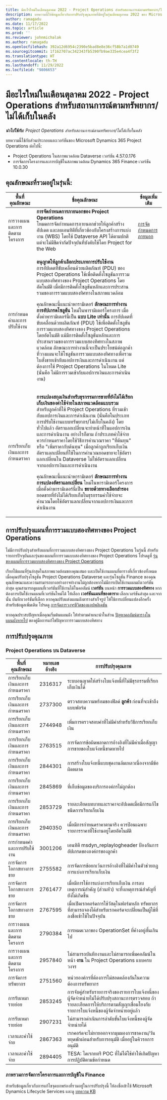 ```yaml
---
title: มีอะไรใหม่ในเดือนตุลาคม 2022 - Project Operations สำหรับสถานการณ์ตามทรัพยากร/ไม่ได้เก็บในคลัง
description: บทความนี้ให้ข้อมูลเกี่ยวกับการปรับปรุงคุณภาพที่มีอยู่ในรุ่นเดือนตุลาคม 2022 ของ Microsoft Dynamics 365 Project Operations สำหรับสถานการณ์ตามทรัพยากร/ไม่ได้เก็บในคลัง
author: ramagadu
ms.date: 11/17/2022
ms.topic: article
ms.prod: ''
ms.reviewer: johnmichalak
ms.author: ramagadu
ms.openlocfilehash: 392a12d6954c2390e5bad8e8e36cf58b7a1d0749
ms.sourcegitcommit: 1f162707ac342343fb5390fb9ae335e4cea4f3f2
ms.translationtype: HT
ms.contentlocale: th-TH
ms.lasthandoff: 11/29/2022
ms.locfileid: "9806653"
---
```

# <a name="whats-new-october-2022---project-operations-for-resourcenon-stocked-based-scenarios"></a>มีอะไรใหม่ในเดือนตุลาคม 2022 - Project Operations สำหรับสถานการณ์ตามทรัพยากร/ไม่ได้เก็บในคลัง

_**นำไปใช้กับ:** Project Operations สำหรับสถานการณ์ตามทรัพยากร/ไม่ได้เก็บในคลัง_

บทความนี้ใช้กับส่วนประกอบและเวอร์ชันของ Microsoft Dynamics 365 Project Operations ต่อไปนี้:

- Project Operations ในสภาพแวดล้อม Dataverse เวอร์ชัน 4.57.0.176
- การจัดการโครงการและการบัญชีในสภาพแวดล้อม Dynamics 365 Finance เวอร์ชัน 10.0.30

## <a name="features-included-in-this-release"></a>คุณลักษณะที่รวมอยู่ในรุ่นนี้:

| พื้นที่คุณลักษณะ | ชื่อคุณลักษณะ | ข้อมูลเพิ่มเติม |
| --- | --- | --- |
| การวางแผนและการติดตามโครงการ | **การจัดกำหนดการภายนอกของ Project Operations**<br>โหมดการจัดกำหนดการภายนอกช่วยให้ลูกค้าสร้าง อัปเดต และลบเอนทิตีที่เกี่ยวข้องกับโครงสร้างการแบ่งงาน (WBS) โดยใช้ Dataverse API ได้ตามปกติ แต่จะไม่มีขีดจำกัดปัจจุบันที่บังคับใช้โดย Project for the Web | [การจัดกำหนดการภายนอก](/dynamics365/project-operations/project-management/external-scheduling) |
| การกำหนดค่าและการปรับใช้งาน | <p>**อนุญาตให้ลูกค้าเลือกประเภทการปรับใช้งาน**<br>การอัปเดตที่ขับเคลื่อนด้วยผลิตภัณฑ์ (PDU) ของ Project Operations ใช้เพื่อติดตั้งโซลูชันการรวมแบบสองทิศทางของ Project Operations โดยอัตโนมัติ เมื่อมีการติดตั้งโซลูชันหลักและการประสานรวมของการรวมแบบสองทิศทางในสภาพแวดล้อม</p><p>คุณลักษณะนี้แนะนำพารามิเตอร์ **ลักษณะการทำงานการอัปเกรดโซลูชัน** ใหม่ในพารามิเตอร์โครงการ เมื่อตั้งค่าพารามิเตอร์นี้เป็น **แบบ Lite เท่านั้น** การอัปเดตที่ขับเคลื่อนด้วยผลิตภัณฑ์ (PDU) ใช้เพื่อติดตั้งโซลูชันการรวมแบบสองทิศทางของ Project Operations โดยอัตโนมัติ แม้มีการติดตั้งโซลูชันหลักและการประสานรวมของการรวมแบบสองทิศทางในสภาพแวดล้อม ลักษณะการทำงานนี้จะเป็นประโยชน์ต่อลูกค้าที่วางแผนจะใช้โซลูชันการรวมแบบสองทิศทางเพื่อรวมใบสั่งขายเข้ากับแอปการเงินและการดำเนินงาน แต่ต้องการใช้ Project Operations ในโหมด Lite (นั่นคือ ไม่มีการรวมเข้ากับแอปการเงินและการดำเนินงาน)</p> | |
| การเรียกเก็บเงินและการกำหนดราคา | <p>**การแปลงสกุลเงินสำหรับธุรกรรมการขายที่ยังไม่ได้เรียกเก็บเงินของค่าใช้จ่ายในสภาพแวดล้อมแบบรวม**<br>สำหรับลูกค้าที่ใช้ Project Operations ที่รวมเข้ากับแอปการเงินและการดำเนินงาน (นั่นคือในประเภทการปรับใช้งานแบบทรัพยากร/ไม่เก็บในคลัง) โดยทั่วไปแล้ว อัตราแลกเปลี่ยนจะทำหน้าที่ในแอปการเงินและการดำเนินงาน อย่างไรก็ตาม ถ้าประเภทค่าใช้จ่ายควรกำหนดราคาโดยใช้วิธีการคำนวณราคา "ที่ต้นทุน" หรือ "เพิ่มราคากับต้นทุน" เมื่อลูกค้าถูกเรียกเก็บเงิน อัตราแลกเปลี่ยนที่ใช้ในการคำนวณยอดขายจะใช้อัตราแลกเปลี่ยนใน Dataverse ไม่ใช่อัตราแลกเปลี่ยนจากแอปการเงินและการดำเนินงาน</p><p>คุณลักษณะนี้แนะนำพารามิเตอร์ **ลักษณะการทำงานการแปลงอัตราแลกเปลี่ยน** ใหม่ในพารามิเตอร์โครงการ เมื่อตั้งค่าพารามิเตอร์นี้เป็น **ขยายด้วยทางเลือกสำรอง** ยอดขายที่ยังไม่ได้เรียกเก็บในธุรกรรมค่าใช้จ่ายจะคำนวณโดยใช้อัตราแลกเปลี่ยนจากแอปการเงินและการดำเนินงาน</p> | |

## <a name="project-operations-dual-write-maps-updates"></a>การปรับปรุงแผนที่การรวมแบบสองทิศทางของ Project Operations

ไม่มีการปรับปรุงสำหรับแผนที่การรวมแบบสองทิศทางของ Project Operations ในรุ่นนี้ สำหรับรายการปัจจุบันและรุ่นของแผนที่การรวมแบบสองทิศทางของ Project Operations โปรดดูที่ [รุ่นของแผนที่การรวมแบบสองทิศทางของ Project Operations](../environment/resource-dual-write-maps.md)

เรียกใช้แผนที่รุ่นล่าสุดในสภาพแวดล้อมของคุณเสมอ และเปิดใช้งานแผนที่ตารางที่เกี่ยวข้องทั้งหมดเมื่อคุณปรับปรุงโซลูชัน Project Operations Dataverse และรุ่นโซลูชัน Finance ของคุณ คุณลักษณะและความสามารถบางอย่างอาจทำงานไม่ถูกต้องหากไม่มีการเปิดใช้งานแผนผังเวอร์ชันล่าสุด คุณสามารถดูแผนที่เวอร์ชันที่ใช้งานได้ในคอลัมน์ **เวอร์ชัน** บนหน้า **การรวมแบบสองทิศทาง** หากต้องการเปิดใช้งานแผนที่เวอร์ชันใหม่ได้ ให้เลือก **เวอร์ชันแผนที่ของตาราง** เลือกเวอร์ชันล่าสุด และจากนั้น บันทึกเวอร์ชันที่เลือก หากคุณปรับแต่งแผนผังตารางสำเร็จรูป ให้ใช้การเปลี่ยนแปลงอีกครั้ง สำหรับข้อมูลเพิ่มเติม โปรดดู [การจัดการวงจรชีวิตของแอปพลิเคชัน](/dynamics365/fin-ops-core/dev-itpro/data-entities/dual-write/app-lifecycle-management)

หากคุณประสบปัญหาเมื่อคุณเริ่มต้นแผนผัง ให้ทำตามคำแนะนำในส่วน [ปัญหาคอลัมน์ตารางในแผนผังหายไป](/dynamics365/fin-ops-core/dev-itpro/data-entities/dual-write/dual-write-troubleshooting-finops-upgrades#missing-table-columns-issue-on-maps) ของคู่มือการแก้ไขปัญหาการรวมแบบสองทิศทาง

## <a name="quality-updates"></a>การปรับปรุงคุณภาพ

### <a name="project-operations-on-dataverse"></a>Project Operations บน Dataverse

| พื้นที่คุณลักษณะ | หมายเลขอ้างอิง | การปรับปรุงคุณภาพ |
| --- | --- | --- |
| การเรียกเก็บเงินและการกำหนดราคา | 2316317 | ระบบอนุญาตให้สร้างใบแจ้งหนี้ที่ไม่มีธุรกรรมที่เรียกเก็บเงินได้ |
| การเรียกเก็บเงินและการกำหนดราคา | 2737300 | ตรวจสอบความพร้อมของฟิลด์ **ลูกค้า** ก่อนที่จะเข้าถึงแบบฟอร์ม |
| การเรียกเก็บเงินและการกำหนดราคา | 2744948 | เพิ่มการตรวจสอบค่าที่ไม่มีค่าสำหรับวิธีการเรียกเก็บเงิน |
| การเรียกเก็บเงินและการกำหนดราคา | 2763515 | การจัดการข้อผิดพลาดการอ้างอิงที่ไม่มีค่าเมื่อสัญญาการขายของใบแจ้งหนี้ขาดหายไป |
| การเรียกเก็บเงินและการกำหนดราคา | 2844301 | การสร้างใบแจ้งหนี้แบบชุดงานล้มเหลวเนื่องจากมีข้อผิดพลาด |
| การเรียกเก็บเงินและการกำหนดราคา | 2845869 | ที่เก็บข้อมูลของบริการองค์กรไม่ถูกต้อง |
| การเรียกเก็บเงินและการกำหนดราคา | 2853729 | รายละเอียดบทบาทและราคาจะอัปเดตเมื่อมีการแก้ไขชนิดการเรียกเก็บเงิน |
| การเรียกเก็บเงินและการกำหนดราคา | 2940350 | เมื่อมีการกำหนดราคาตามจริง ควรป้อนเฉพาะรายการราคาที่ใช้งานอยู่โดยอัตโนมัติ |
| การกำหนดค่าและการปรับใช้งาน | 3001206 | เอนทิตี msdyn\_replaylogheader ป้องกันการอัปเกรดขององค์กรของลูกค้า |
| การจัดการโอกาสทางการขาย | 2755582 | การจัดการข้อยกเว้นการอ้างอิงที่ไม่มีค่าในตัวช่วยกฎการแบ่งการเรียกเก็บเงิน |
| การจัดการโอกาสทางการขาย | 2761477 | เมื่อมีการใช้การแบ่งการเรียกเก็บเงิน การลบเหตุการณ์สำคัญ (ส่วนหัว) จะทิ้งเหตุการณ์สำคัญที่ยังไม่เกิดขึ้น |
| การจัดการโอกาสทางการขาย | 2767595 | เมื่อเปิดเรกคอร์ดการใช้วัสดุในฟอร์มหลัก ทรัพยากรที่สามารถจองได้สำหรับเรกคอร์ดจะเปลี่ยนเป็นผู้ใช้ที่ลงชื่อเข้าใช้ในปัจจุบัน |
| การวางแผนและการติดตามโครงการ | 2790384 | การหมดเวลาของ OperationSet ที่ค้างอยู่สั้นเกินไป |
| การวางแผนและการติดตามโครงการ | 2957840 | ไม่สามารถบันทึกงานและไม่สามารถเพิ่มคอลัมน์ในหน้า **งาน** ใน Project Operations แบบครบวงจร |
| การจัดการทรัพยากร | 2751560 | หน่วยองค์กรที่ต้องการไม่สอดคล้องกันในความต้องการทรัพยากร |
| การรับเหมารายย่อย | 2853245 | การจับคู่สำหรับรายการจริงของรายการใบแจ้งหนี้ของผู้จัดจำหน่ายไม่ได้ปรับปรุงสถานะการตรวจสอบ ถ้ารายละเอียดการให้บริการตามสัญญาเชื่อมโยงกับรายการใบแจ้งหนี้ของผู้จัดจำหน่ายอยู่แล้ว |
| การรับเหมารายย่อย | 2907231 | ไม่สามารถดำเนินการลำดับขั้นใบแจ้งหนี้ของผู้จัดจำหน่ายได้ |
| เวลาและค่าใช้จ่าย | 2867363 | เรกคอร์ดจะไม่หายออกจากมุมมองการขาดงาน/วันหยุดพักผ่อนสำหรับการอนุมัติ เมื่ออยู่ในคิวรอการอนุมัติ |
| เวลาและค่าใช้จ่าย | 2894405 | TESA: ไดเรกทอรี POC ที่ไม่ได้ใช้ทำให้เกิดปัญหาการปฏิบัติตามข้อกำหนด |

### <a name="project-management-and-accounting-in-finance"></a>ภาพรวมการจัดการโครงการและการบัญชีใน Finance

สำหรับข้อมูลเกี่ยวกับการแก้ไขจุดบกพร่องที่รวมอยู่ในการปรับปรุงนี้ ให้ลงชื่อเข้าใช้ Microsoft Dynamics Lifecycle Services และดู [บทความ KB](https://fix.lcs.dynamics.com/Issue/Details?bugId=745468)
